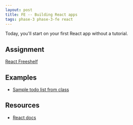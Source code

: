 ```yaml
---
layout: post
title: FE -- Building React apps
tags: phase-3 phase-3-fe react
---
```


Today, you'll start on your first React app without a tutorial.

## Assignment

[React Freeshelf](https://classroom.github.com/a/m0BP45Ys)

## Examples

- [Sample todo list from class](https://github.com/momentum-team-6/example--todo-react)

## Resources

- [React docs](https://reactjs.org/docs/getting-started.html)
